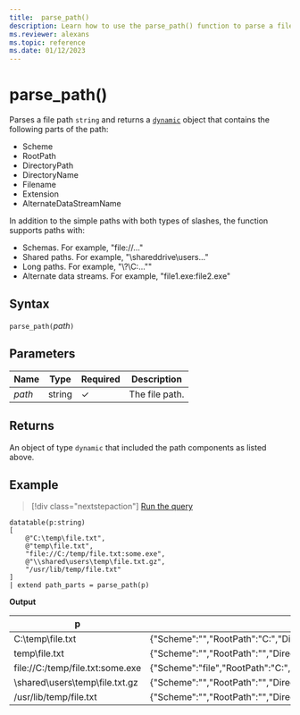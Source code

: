 ```yaml
---
title:  parse_path()
description: Learn how to use the parse_path() function to parse a file path.
ms.reviewer: alexans
ms.topic: reference
ms.date: 01/12/2023
---
```

# parse_path()

Parses a file path `string` and returns a [`dynamic`](./scalar-data-types/dynamic.md) object that contains the following parts of the path:

* Scheme
* RootPath
* DirectoryPath
* DirectoryName
* Filename
* Extension
* AlternateDataStreamName

In addition to the simple paths with both types of slashes, the function supports paths with:

* Schemas. For example, "file://..."
* Shared paths. For example, "\\shareddrive\users..."
* Long paths. For example, "\\?\C:...""
* Alternate data streams. For example, "file1.exe:file2.exe"

## Syntax

`parse_path(`*path*`)`

## Parameters

| Name | Type | Required | Description |
|--|--|--|--|
| *path* | string | &check; | The file path.|

## Returns

An object of type `dynamic` that included the path components as listed above.

## Example

> [!div class="nextstepaction"]
> <a href="https://dataexplorer.azure.com/clusters/help/databases/Samples?query=H4sIAAAAAAAAA22NQQrDIBBF94J3EFcJFN0LhUKOUUMwOE0Ek4ozASk9fOMiLYHOrOY95n/vaN8xQpMMUg7r1ArO7pyJfW6yM5ZgSfYRIigqJC+H+YtlBUbrzujq9eENPhdQUOD3by3OLoO3G0LGc4uaXt9EvWHWMYznQMlZz9lbQCFYvUiO5iG5TCiu+5ERhoqa1H4A8WAkd+AAAAA=" target="_blank">Run the query</a>

```kusto
datatable(p:string) 
[
    @"C:\temp\file.txt",
    @"temp\file.txt",
    "file://C:/temp/file.txt:some.exe",
    @"\\shared\users\temp\file.txt.gz",
    "/usr/lib/temp/file.txt"
]
| extend path_parts = parse_path(p)
```

**Output**

|p|path_parts
|---|---
|C:\temp\file.txt|{"Scheme":"","RootPath":"C:","DirectoryPath":"C:\\temp","DirectoryName":"temp","Filename":"file.txt","Extension":"txt","AlternateDataStreamName":""}
|temp\file.txt|{"Scheme":"","RootPath":"","DirectoryPath":"temp","DirectoryName":"temp","Filename":"file.txt","Extension":"txt","AlternateDataStreamName":""}
|file://C:/temp/file.txt:some.exe|{"Scheme":"file","RootPath":"C:","DirectoryPath":"C:/temp","DirectoryName":"temp","Filename":"file.txt","Extension":"txt","AlternateDataStreamName":"some.exe"}
|\\shared\users\temp\file.txt.gz|{"Scheme":"","RootPath":"","DirectoryPath":"\\\\shared\\users\\temp","DirectoryName":"temp","Filename":"file.txt.gz","Extension":"gz","AlternateDataStreamName":""}
|/usr/lib/temp/file.txt|{"Scheme":"","RootPath":"","DirectoryPath":"/usr/lib/temp","DirectoryName":"temp","Filename":"file.txt","Extension":"txt","AlternateDataStreamName":""}
